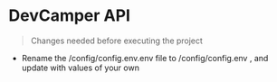 # DevCamper API

> Changes needed before executing the project

- Rename the /config/config.env.env file to /config/config.env , and update with values of your own

